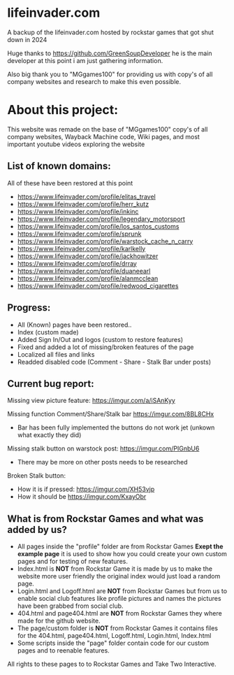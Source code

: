 # lifeinvader.com
A backup of the lifeinvader.com hosted by rockstar games that got shut down in 2024

Huge thanks to https://github.com/GreenSoupDeveloper he is the main developer at this point i am just gathering information.

Also big thank you to "MGgames100" for providing us with copy's of all company websites and research to make this even possible.

# About this project:
This website was remade on the base of "MGgames100" copy's of all company websites, Wayback Machine code, Wiki pages, and most important youtube videos exploring the website

## List of known domains:
All of these have been restored at this point
- https://www.lifeinvader.com/profile/elitas_travel
- https://www.lifeinvader.com/profile/herr_kutz
- https://www.lifeinvader.com/profile/inkinc
- https://www.lifeinvader.com/profile/legendary_motorsport
- https://www.lifeinvader.com/profile/los_santos_customs
- https://www.lifeinvader.com/profile/sprunk
- https://www.lifeinvader.com/profile/warstock_cache_n_carry
- https://www.lifeinvader.com/profile/karlkelly 
- https://www.lifeinvader.com/profile/jackhowitzer
- https://www.lifeinvader.com/profile/drray
- https://www.lifeinvader.com/profile/duaneearl
- https://www.lifeinvader.com/profile/alanmcclean
- https://www.lifeinvader.com/profile/redwood_cigarettes

## Progress:
- All (Known) pages have been restored..
- Index (custom made)
- Added Sign In/Out and logos (custom to restore features)
- Fixed and added a lot of missing/broken features of the page
- Localized all files and links
- Readded disabled code (Comment - Share - Stalk Bar under posts)

## Current bug report:

Missing view picture feature: https://imgur.com/a/iSAnKyy

Missing function Comment/Share/Stalk bar https://imgur.com/8BL8CHx 
- Bar has been fully implemented the buttons do not work jet (unkown what exactly they did)

Missing stalk button on warstock post: https://imgur.com/PIGnbU6 
  - There may be more on other posts needs to be researched

Broken Stalk button:
- How it is if pressed: https://imgur.com/XH53vjp 
- How it should be https://imgur.com/KxayObr 

## What is from Rockstar Games and what was added by us?
- All pages inside the "profile" folder are from Rockstar Games **Exept the example page** it is used to show how you could create your own custom pages and for testing of new features.
- Index.html is **NOT** from Rockstar Game it is made by us to make the website more user friendly the original index would just load a random page.
- Login.html and Logoff.html are **NOT** from Rockstar Games but from us to enable social club features like profile pictures and names the pictures have been grabbed from social club.
- 404.html and page404.html are **NOT** from Rockstar Games they where made for the github website.
- The page/custom folder is **NOT** from Rockstar Games it contains files for the 404.html, page404.html, Logoff.html, Login.html, Index.html
- Some scripts inside the "page" folder contain code for our custom pages and to reenable features.

All rights to these pages to to Rockstar Games and Take Two Interactive.
